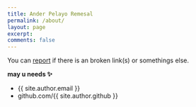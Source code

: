 ```yaml
---
title: Ander Pelayo Remesal
permalink: /about/
layout: page
excerpt: 
comments: false
---
```


You can [report](http://github.com/piharpi/jekyll-klise/issues/new) if there is an broken link(s) or somethings else.

**may u needs ✨**

- {{ site.author.email }}
- github.com/{{ site.author.github }}
